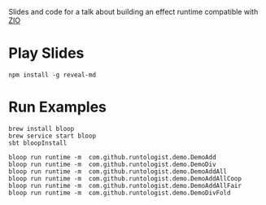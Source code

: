 Slides and code for a talk about building an effect runtime compatible with [ZIO](https://zio.dev)

# Play Slides

```
npm install -g reveal-md
```

# Run Examples

```
brew install bloop
brew service start bloop
sbt bloopInstall

bloop run runtime -m  com.github.runtologist.demo.DemoAdd
bloop run runtime -m  com.github.runtologist.demo.DemoDiv
bloop run runtime -m  com.github.runtologist.demo.DemoAddAll
bloop run runtime -m  com.github.runtologist.demo.DemoAddAllCoop
bloop run runtime -m  com.github.runtologist.demo.DemoAddAllFair
bloop run runtime -m  com.github.runtologist.demo.DemoDivFold
```